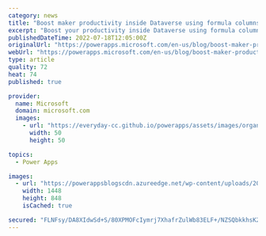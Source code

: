 ```yaml
---
category: news
title: "Boost maker productivity inside Dataverse using formula columns!"
excerpt: "Boost your productivity inside Dataverse using formula columns! "
publishedDateTime: 2022-07-18T12:05:00Z
originalUrl: "https://powerapps.microsoft.com/en-us/blog/boost-maker-productivity-inside-dataverse-using-formula-columns/"
webUrl: "https://powerapps.microsoft.com/en-us/blog/boost-maker-productivity-inside-dataverse-using-formula-columns/"
type: article
quality: 72
heat: 74
published: true

provider:
  name: Microsoft
  domain: microsoft.com
  images:
    - url: "https://everyday-cc.github.io/powerapps/assets/images/organizations/microsoft.com-50x50.jpg"
      width: 50
      height: 50

topics:
  - Power Apps

images:
  - url: "https://powerappsblogscdn.azureedge.net/wp-content/uploads/2022/07/formulawalkthrough.gif"
    width: 1448
    height: 848
    isCached: true

secured: "FLNFsy/DA8XIdwSd+S/80XPMOFcIymrj7XhafrZulWb83ELF+/NZSQbkkhsK2q76eO6UdnLNWYnPwfSSND6QFByR1PCzDXFQGFAnyjcAcRu0r8pcY6pOjIjvqyVCHJV++PAAjxZBFTKeFtfQLA0GiFPR/QsTdnWtYIusV4/utK5zbqfuDk7CpeiXsF+Zr7HGGNRQztX1TIgl8ne5I9VU1Y8jinbgPKP/P38/nlbGqRW7Z580kZOVeheggE28f+u0vJ7pM32ar/bP5HkS5WpBhz+V+KsLcZlU0rwi8tq4mmOlwXeclrB4wq8y/ywa0h4lw5EO15/j4SF4JjGRNi6FsF+R1snsXTDTRjuV4xCFITQ=;eGTeXk+n/kjBAESAfcFdfg=="
---
```


